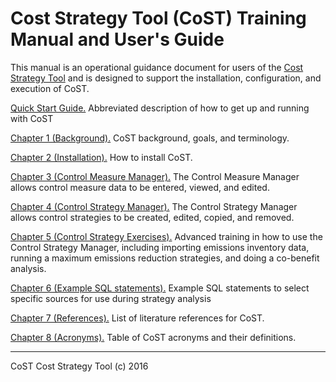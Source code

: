 Cost Strategy Tool (CoST) Training Manual and User's Guide
==

This manual is an operational guidance document for users of the [Cost Strategy Tool](https://www.epa.gov/economic-and-cost-analysis-air-pollution-regulations/cost-analysis-modelstools-air-pollution#control%20strategy%20tool) and is designed to support the installation, configuration, and execution of CoST. 

[Quick Start Guide.](CoST_quick_start.md) Abbreviated description of how to get up and running with CoST 

[Chapter 1 (Background).](ch1_introduction.md) CoST background, goals, and terminology.

[Chapter 2 (Installation).](ch2_installing_cost.md) How to install CoST.

[Chapter 3 (Control Measure Manager).](ch3_control_measure_manager.md) The Control Measure Manager allows control measure data to be entered, viewed, and edited.

[Chapter 4 (Control Strategy Manager).](ch4_control_strategy_manager.md) The Control Strategy Manager allows control strategies to be created, edited, copied, and removed. 

[Chapter 5 (Control Strategy Exercises).](ch5_control_strategy_exercises.md) Advanced training in how to use the Control Strategy Manager, including importing emissions inventory data, running a maximum emissions reduction strategies, and doing a co-benefit analysis. 

[Chapter 6 (Example SQL statements).](ch6_example_sql.md) Example SQL statements to select specific sources for use during strategy analysis 

[Chapter 7 (References).](ch7_references.md) List of literature references for CoST.

[Chapter 8 (Acronyms).](acronyms.md) Table of CoST acronyms and their definitions.

***

CoST Cost Strategy Tool (c) 2016<br>
